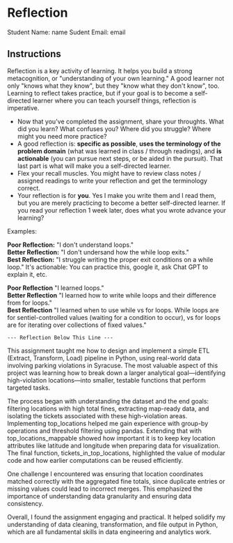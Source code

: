 # Reflection

Student Name:  name
Sudent Email:  email

## Instructions

Reflection is a key activity of learning. It helps you build a strong metacognition, or "understanding of your own learning." A good learner not only "knows what they know", but they "know what they don't know", too. Learning to reflect takes practice, but if your goal is to become a self-directed learner where you can teach yourself things, reflection is imperative.

- Now that you've completed the assignment, share your throughts. What did you learn? What confuses you? Where did you struggle? Where might you need more practice?
- A good reflection is: **specific as possible**,  **uses the terminology of the problem domain** (what was learned in class / through readings), and **is actionable** (you can pursue next steps, or be aided in the pursuit). That last part is what will make you a self-directed learner.
- Flex your recall muscles. You might have to review class notes / assigned readings to write your reflection and get the terminology correct.
- Your reflection is for **you**. Yes I make you write them and I read them, but you are merely practicing to become a better self-directed learner. If you read your reflection 1 week later, does what you wrote advance your learning?

Examples:

**Poor Reflection:**  "I don't understand loops."   
**Better Reflection:** "I don't undersand how the while loop exits."   
**Best Reflection:** "I struggle writing the proper exit conditions on a while loop." It's actionable: You can practice this, google it, ask Chat GPT to explain it, etc. 

**Poor Reflection** "I learned loops."   
**Better Reflection** "I learned how to write while loops and their difference from for loops."   
**Best Reflection** "I learned when to use while vs for loops. While loops are for sentiel-controlled values (waiting for a condition to occur), vs for loops are for iterating over collections of fixed values."

`--- Reflection Below This Line ---`

This assignment taught me how to design and implement a simple ETL (Extract, Transform, Load) pipeline in Python, using real-world data involving parking violations in Syracuse. The most valuable aspect of this project was learning how to break down a larger analytical goal—identifying high-violation locations—into smaller, testable functions that perform targeted tasks.

The process began with understanding the dataset and the end goals: filtering locations with high total fines, extracting map-ready data, and isolating the tickets associated with these high-violation areas. Implementing top_locations helped me gain experience with group-by operations and threshold filtering using pandas. Extending that with top_locations_mappable showed how important it is to keep key location attributes like latitude and longitude when preparing data for visualization. The final function, tickets_in_top_locations, highlighted the value of modular code and how earlier computations can be reused efficiently.

One challenge I encountered was ensuring that location coordinates matched correctly with the aggregated fine totals, since duplicate entries or missing values could lead to incorrect merges. This emphasized the importance of understanding data granularity and ensuring data consistency.

Overall, I found the assignment engaging and practical. It helped solidify my understanding of data cleaning, transformation, and file output in Python, which are all fundamental skills in data engineering and analytics work.
